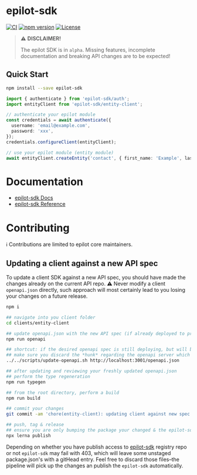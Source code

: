 # epilot-sdk

[![CI](https://github.com/epilot-dev/sdk-js/workflows/CI/badge.svg)](https://github.com/epilot-dev/sdk-js/actions?query=workflow%3ACI) [![npm version](https://img.shields.io/npm/v/epilot-sdk.svg)](https://www.npmjs.com/package/epilot-sdk) [![License](http://img.shields.io/:license-mit-blue.svg)](https://github.com/epilot-dev/sdk-js/blob/main/LICENSE)

>  ⚠️ **DISCLAIMER!**
>
> The epilot SDK is in `alpha`. Missing features, incomplete documentation and breaking API changes are to be expected!

## Quick Start

```sh
npm install --save epilot-sdk
```

```typescript
import { authenticate } from 'epilot-sdk/auth';
import entityClient from 'epilot-sdk/entity-client';

// authenticate your epilot module
const credentials = await authenticate({
  username: 'email@example.com',
  password: 'xxx',
});
credentials.configureClient(entityClient);

// use your epilot module (entity module)
await entityClient.createEntity('contact', { first_name: 'Example', last_name: 'Contact' });
```

# Documentation

- [epilot-sdk Docs](https://docs.epilot.io/docs/architecture/sdk)
- [epilot-sdk Reference](https://docs.epilot.io/api)

# Contributing

ℹ️ Contributions are limited to epilot core maintainers.

## Updating a client against a new API spec

To update a client SDK against a new API spec, you should have made the changes already on the current API repo.
⚠️ Never modify a client `openapi.json` directly, such approach will most certainly lead to you losing your changes on a future release.

```bash
npm i

## navigate into you client folder
cd clients/entity-client

## update openapi.json with the new API spec (if already deployed to prod)
npm run openapi

## shortcut: if the desired openapi spec is still deploying, but will be in prod soon.
## make sure you discard the *hunk* regarding the openapi server which now points to your local on `openapi.json`.
../../scripts/update-openapi.sh http://localhost:3001/openapi.json

## after updating and reviewing your freshly updated openapi.json
## perform the type regeneration
npm run typegen

## from the root directory, perform a build
npm run build

## commit your changes
git commit -am 'chore(entity-client): updating client against new spec'

## push, tag & release
## ensure you are only bumping the package your changed & the epilot-sdk.
npx lerna publish
```

Depending on whether you have publish access to [epilot-sdk](https://www.npmjs.com/package/epilot-sdk) registry repo or not `epilot-sdk` may fail with 403, which will leave some unstaged package.json's with a gitHead entry. Feel free to discard those files–the pipeline will pick up the changes an publish the `epilot-sdk` automatically.
